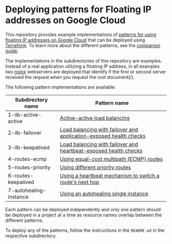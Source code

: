 # Deploying patterns for Floating IP addresses on Google Cloud

This repository provides example implementations of [patterns for using floating IP addresses on Google Cloud](https://cloud.google.com/architecture/patterns-for-using-floating-ip-addresses-in-compute-engine) that can be deployed using [Terraform](https://www.terraform.io/). To learn more about the different patterns, see the [companion guide](https://cloud.google.com/architecture/patterns-for-using-floating-ip-addresses-in-compute-engine).

The implementations in the subdirectories of this repository are examples. Instead of a real application utilizing a floating IP address, in all examples two [nginx](https://nginx.org/en/) webservers are deployed that identify if the first or second server received the request when you request the root document(/).



The following pattern implementations are available:

| Subdirectory name | Pattern name |
|------------|------------|
| 1-ilb-active-active | [Active-active load balancing](https://cloud.google.com/architecture/patterns-for-using-floating-ip-addresses-in-compute-engine#active-active_load_balancing) |
| 2-ilb-failover | [Load balancing with failover and application-exposed health checks](https://cloud.google.com/architecture/patterns-for-using-floating-ip-addresses-in-compute-engine#application-exposed) |
| 3-ilb-keepalived | [Load balancing with failover and heartbeat-exposed health checks](https://cloud.google.com/architecture/patterns-for-using-floating-ip-addresses-in-compute-engine#heartbeat-exposed) |
| 4-routes-ecmp | [Using equal-cost multipath (ECMP) routes](https://cloud.google.com/architecture/patterns-for-using-floating-ip-addresses-in-compute-engine#using_equal-cost_multipath_ecmp_routes) |
| 5-routes-priority | [Using different priority routes](https://cloud.google.com/architecture/patterns-for-using-floating-ip-addresses-in-compute-engine#using_different_priority_routes) |
| 6-routes-keepalived | [Using a heartbeat mechanism to switch a route's next hop](https://cloud.google.com/architecture/patterns-for-using-floating-ip-addresses-in-compute-engine#using_a_heartbeat_mechanism_to_switch_a_routes_next_hop) |
| 7-autohealing-instance | [Using an autohealing single instance](https://cloud.google.com/architecture/patterns-for-using-floating-ip-addresses-in-compute-engine#autohealing_single_instance) |

Each pattern can be deployed independently and only one pattern should be deployed in a project at a time as resource names overlap between the different patterns. 

To deploy any of the patterns, follow the instructions in the `README.md` in the respective subdirectory.
